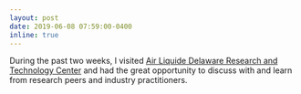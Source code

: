 ```yaml
---
layout: post
date: 2019-06-08 07:59:00-0400
inline: true
---
```


During the past two weeks, I visited [Air Liquide Delaware Research and Technology Center](https://www.airliquide.com/group/research-development) and had the great opportunity to discuss with and learn from research peers and industry practitioners.